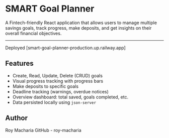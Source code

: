 #  SMART Goal Planner

A Fintech-friendly React application that allows users to manage multiple savings goals, track progress, make deposits, and get insights on their overall financial objectives.

---
Deployed [smart-goal-planner-production.up.railway.app]

##  Features

-  Create, Read, Update, Delete (CRUD) goals
-  Visual progress tracking with progress bars
-  Make deposits to specific goals
-  Deadline tracking (warnings, overdue notices)
-  Overview dashboard: total saved, goals completed, etc.
-  Data persisted locally using `json-server`

## Author

Roy Macharia
GitHub - roy-macharia
